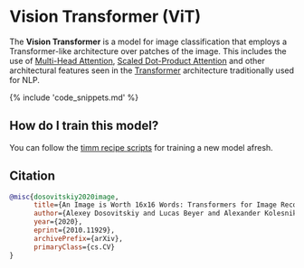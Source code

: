 # Vision Transformer (ViT)

The **Vision Transformer** is a model for image classification that employs a Transformer-like architecture over patches of the image. This includes the use of [Multi-Head Attention](https://paperswithcode.com/method/multi-head-attention), [Scaled Dot-Product Attention](https://paperswithcode.com/method/scaled) and other architectural features seen in the [Transformer](https://paperswithcode.com/method/transformer) architecture traditionally used for NLP.

{% include 'code_snippets.md' %}

## How do I train this model?

You can follow the [timm recipe scripts](https://rwightman.github.io/pytorch-image-models/scripts/) for training a new model afresh.

## Citation

```BibTeX
@misc{dosovitskiy2020image,
      title={An Image is Worth 16x16 Words: Transformers for Image Recognition at Scale}, 
      author={Alexey Dosovitskiy and Lucas Beyer and Alexander Kolesnikov and Dirk Weissenborn and Xiaohua Zhai and Thomas Unterthiner and Mostafa Dehghani and Matthias Minderer and Georg Heigold and Sylvain Gelly and Jakob Uszkoreit and Neil Houlsby},
      year={2020},
      eprint={2010.11929},
      archivePrefix={arXiv},
      primaryClass={cs.CV}
}
```

<!--
Models:
- Name: vit_large_patch16_384
  Metadata:
    FLOPs: 174702764032
    Batch Size: 512
    Training Data:
    - ImageNet
    - JFT-300M
    Training Techniques:
    - Cosine Annealing
    - Gradient Clipping
    - SGD with Momentum
    Training Resources: TPUv3
    Architecture:
    - Attention Dropout
    - Convolution
    - Dense Connections
    - Dropout
    - GELU
    - Layer Normalization
    - Multi-Head Attention
    - Scaled Dot-Product Attention
    - Tanh Activation
    File Size: 1218907013
    Tasks:
    - Image Classification
    Training Time: ''
    ID: vit_large_patch16_384
    Crop Pct: '1.0'
    Momentum: 0.9
    Image Size: '384'
    Weight Decay: 0.0
    Interpolation: bicubic
  Code: https://github.com/rwightman/pytorch-image-models/blob/5f9aff395c224492e9e44248b15f44b5cc095d9c/timm/models/vision_transformer.py#L561
  Config: ''
  In Collection: Vision Transformer
- Name: vit_base_patch16_224
  Metadata:
    FLOPs: 67394605056
    Epochs: 90
    Batch Size: 4096
    Training Data:
    - ImageNet
    - JFT-300M
    Training Techniques:
    - Cosine Annealing
    - Gradient Clipping
    - SGD with Momentum
    Training Resources: TPUv3
    Architecture:
    - Attention Dropout
    - Convolution
    - Dense Connections
    - Dropout
    - GELU
    - Layer Normalization
    - Multi-Head Attention
    - Scaled Dot-Product Attention
    - Tanh Activation
    File Size: 346292833
    Tasks:
    - Image Classification
    Training Time: ''
    ID: vit_base_patch16_224
    LR: 0.0008
    Dropout: 0.0
    Crop Pct: '0.9'
    Image Size: '224'
    Warmup Steps: 10000
    Weight Decay: 0.03
    Interpolation: bicubic
  Code: https://github.com/rwightman/pytorch-image-models/blob/5f9aff395c224492e9e44248b15f44b5cc095d9c/timm/models/vision_transformer.py#L503
  Config: ''
  In Collection: Vision Transformer
- Name: vit_base_patch16_384
  Metadata:
    FLOPs: 49348245504
    Batch Size: 512
    Training Data:
    - ImageNet
    - JFT-300M
    Training Techniques:
    - Cosine Annealing
    - Gradient Clipping
    - SGD with Momentum
    Training Resources: TPUv3
    Architecture:
    - Attention Dropout
    - Convolution
    - Dense Connections
    - Dropout
    - GELU
    - Layer Normalization
    - Multi-Head Attention
    - Scaled Dot-Product Attention
    - Tanh Activation
    File Size: 347460194
    Tasks:
    - Image Classification
    Training Time: ''
    ID: vit_base_patch16_384
    Crop Pct: '1.0'
    Momentum: 0.9
    Image Size: '384'
    Weight Decay: 0.0
    Interpolation: bicubic
  Code: https://github.com/rwightman/pytorch-image-models/blob/5f9aff395c224492e9e44248b15f44b5cc095d9c/timm/models/vision_transformer.py#L522
  Config: ''
  In Collection: Vision Transformer
- Name: vit_large_patch16_224
  Metadata:
    FLOPs: 119294746624
    Batch Size: 512
    Training Data:
    - ImageNet
    - JFT-300M
    Training Techniques:
    - Cosine Annealing
    - Gradient Clipping
    - SGD with Momentum
    Training Resources: TPUv3
    Architecture:
    - Attention Dropout
    - Convolution
    - Dense Connections
    - Dropout
    - GELU
    - Layer Normalization
    - Multi-Head Attention
    - Scaled Dot-Product Attention
    - Tanh Activation
    File Size: 1217350532
    Tasks:
    - Image Classification
    Training Time: ''
    ID: vit_large_patch16_224
    Crop Pct: '0.9'
    Momentum: 0.9
    Image Size: '224'
    Weight Decay: 0.0
    Interpolation: bicubic
  Code: https://github.com/rwightman/pytorch-image-models/blob/5f9aff395c224492e9e44248b15f44b5cc095d9c/timm/models/vision_transformer.py#L542
  Config: ''
  In Collection: Vision Transformer
- Name: vit_base_patch32_384
  Metadata:
    FLOPs: 12656142336
    Batch Size: 512
    Training Data:
    - ImageNet
    - JFT-300M
    Training Techniques:
    - Cosine Annealing
    - Gradient Clipping
    - SGD with Momentum
    Training Resources: TPUv3
    Architecture:
    - Attention Dropout
    - Convolution
    - Dense Connections
    - Dropout
    - GELU
    - Layer Normalization
    - Multi-Head Attention
    - Scaled Dot-Product Attention
    - Tanh Activation
    File Size: 353210979
    Tasks:
    - Image Classification
    Training Time: ''
    ID: vit_base_patch32_384
    Crop Pct: '1.0'
    Momentum: 0.9
    Image Size: '384'
    Weight Decay: 0.0
    Interpolation: bicubic
  Code: https://github.com/rwightman/pytorch-image-models/blob/5f9aff395c224492e9e44248b15f44b5cc095d9c/timm/models/vision_transformer.py#L532
  Config: ''
  In Collection: Vision Transformer
- Name: vit_base_resnet50_384
  Metadata:
    FLOPs: 49461491712
    Batch Size: 512
    Training Data:
    - ImageNet
    - JFT-300M
    Training Techniques:
    - Cosine Annealing
    - Gradient Clipping
    - SGD with Momentum
    Training Resources: TPUv3
    Architecture:
    - Attention Dropout
    - Convolution
    - Dense Connections
    - Dropout
    - GELU
    - Layer Normalization
    - Multi-Head Attention
    - Scaled Dot-Product Attention
    - Tanh Activation
    File Size: 395854632
    Tasks:
    - Image Classification
    Training Time: ''
    ID: vit_base_resnet50_384
    Crop Pct: '1.0'
    Momentum: 0.9
    Image Size: '384'
    Weight Decay: 0.0
    Interpolation: bicubic
  Code: https://github.com/rwightman/pytorch-image-models/blob/5f9aff395c224492e9e44248b15f44b5cc095d9c/timm/models/vision_transformer.py#L653
  Config: ''
  In Collection: Vision Transformer
- Name: vit_small_patch16_224
  Metadata:
    FLOPs: 28236450816
    Training Data:
    - ImageNet
    - JFT-300M
    Training Techniques:
    - Cosine Annealing
    - Gradient Clipping
    - SGD with Momentum
    Training Resources: TPUv3
    Architecture:
    - Attention Dropout
    - Convolution
    - Dense Connections
    - Dropout
    - GELU
    - Layer Normalization
    - Multi-Head Attention
    - Scaled Dot-Product Attention
    - Tanh Activation
    File Size: 195031454
    Tasks:
    - Image Classification
    Training Time: ''
    ID: vit_small_patch16_224
    Crop Pct: '0.9'
    Image Size: '224'
    Interpolation: bicubic
  Code: https://github.com/rwightman/pytorch-image-models/blob/5f9aff395c224492e9e44248b15f44b5cc095d9c/timm/models/vision_transformer.py#L490
  Config: ''
  In Collection: Vision Transformer
Collections:
- Name: Vision Transformer
  Paper:
    title: 'An Image is Worth 16x16 Words: Transformers for Image Recognition at Scale'
    url: https://paperswithcode.com//paper/an-image-is-worth-16x16-words-transformers-1
  type: model-index
Type: model-index
-->
